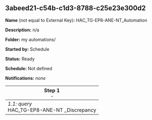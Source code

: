 ## 3abeed21-c54b-c1d3-8788-c25e23e300d2

**Name** (not equal to External Key)**:** HAC_TG-EP8-ANE-NT_Automation

**Description:** n/a

**Folder:** my automations/

**Started by:** Schedule

**Status:** Ready

**Schedule:** Not defined

**Notifications:** _none_


| Step 1<br>_<small>-</small>_ |
| --- |
| _1.1: query_<br>HAC_TG-EP8-ANE-NT _Discrepancy |
